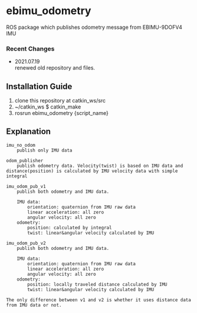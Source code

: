 # ebimu_odometry
ROS package which publishes odometry message from EBIMU-9DOFV4 IMU </br>

### Recent Changes
* 2021.07.19 </br>
renewed old repository and files.

Installation Guide
--

1. clone this repository at catkin_ws/src
2. ~/catkin_ws $ catkin_make
3. rosrun ebimu_odometry {script_name}

Explanation
--

```
imu_no_odom
    publish only IMU data

odom_publisher
    publish odometry data. Velocity(twist) is based on IMU data and distance(position) is calculated by IMU velocity data with simple integral

imu_odom_pub_v1
    publish both odometry and IMU data.

    IMU data:
        orientation: quaternion from IMU raw data
        linear acceleration: all zero
        angular velocity: all zero
    odometry:
        position: calculated by integral
        twist: linear&angular velocity calculated by IMU

imu_odom_pub_v2
    publish both odometry and IMU data.

    IMU data:
        orientation: quaternion from IMU raw data
        linear acceleration: all zero
        angular velocity: all zero
    odometry:
        position: locally traveled distance calculated by IMU
        twist: linear&angular velocity calculated by IMU

The only difference between v1 and v2 is whether it uses distance data from IMU data or not.
```
